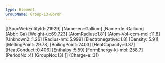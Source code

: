 ```yaml
---
type: Element
GroupName: Group-13-Boron
---
```

[[SpocWebEntityId::21929]
[Name-en::Gallium]
[Name-de::Gallium]
(Abbr::Ga)
[Weight-u::69.723]
[AtomRadius::1.81]
[Atom-Vol-ccm-mol::11.8]
[Unknown2::1.26]
[Radius-nm::5.999]
[Electronegative::1.8]
[Density::5.91]
[MeltingPoint::29.78]
[BoilingPoint::2403]
[HeatCapacity::0.37]
[HeatConduct::0.406]
[Enthalpy::5.59]
[FormEnergy-kj-mol::258.7]
(PeriodNo::4)
(GroupNo::13)
[]
(Charge-e::31)

